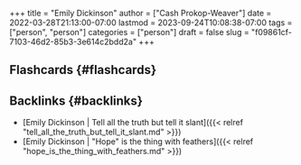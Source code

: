 +++
title = "Emily Dickinson"
author = ["Cash Prokop-Weaver"]
date = 2022-03-28T21:13:00-07:00
lastmod = 2023-09-24T10:08:38-07:00
tags = ["person", "person"]
categories = ["person"]
draft = false
slug = "f09861cf-7103-46d2-85b3-3e614c2bdd2a"
+++

## Flashcards {#flashcards}


## Backlinks {#backlinks}

-   [Emily Dickinson | Tell all the truth but tell it slant]({{< relref "tell_all_the_truth_but_tell_it_slant.md" >}})
-   [Emily Dickinson | "Hope" is the thing with feathers]({{< relref "hope_is_the_thing_with_feathers.md" >}})
